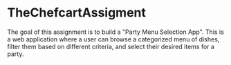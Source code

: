 # TheChefcartAssigment
The goal of this assignment is to build a "Party Menu Selection App". This is a web application where a user can browse a categorized menu of dishes, filter them based on different criteria, and select their desired items for a party.
